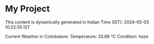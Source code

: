 # My Project

This content is dynamically generated in Indian Time (IST): 2024-05-03 10:22:55 IST


Current Weather in Coimbatore:
Temperature: 33.88 °C
Condition: haze
